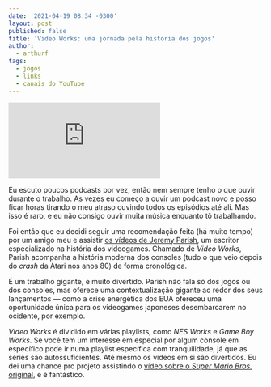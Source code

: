 ```yaml
---
date: '2021-04-19 08:34 -0300'
layout: post
published: false
title: 'Video Works: uma jornada pela historia dos jogos'
author:
  - arthurf
tags:
  - jogos
  - links
  - canais do YouTube
---
```

<iframe class="full-width" src="https://www.youtube-nocookie.com/embed/5ugMeN4Zqy4" title="Reprodutor de vídeos do YouTube" frameborder="0" allow="accelerometer; autoplay; clipboard-write; encrypted-media; gyroscope; picture-in-picture" allowfullscreen></iframe>

Eu escuto poucos podcasts por vez, então nem sempre tenho o que ouvir durante o trabalho. As vezes eu começo a ouvir um podcast novo e posso ficar horas tirando o meu atraso ouvindo todos os episódios até ali. Mas isso é raro, e eu não consigo ouvir muita música enquanto tô trabalhando.

Foi então que eu decidi seguir uma recomendação feita (há muito tempo) por um amigo meu e assistir [os vídeos de Jeremy Parish](https://www.youtube.com/channel/UCrIttXi0WgLXHI1poCk0D6g), um escritor especializado na história dos videogames. Chamado de *Video Works*, Parish acompanha a história moderna dos consoles (tudo o que veio depois do *crash* da Atari nos anos 80) de forma cronológica.

É um trabalho gigante, e muito divertido. Parish não fala só dos jogos ou dos consoles, mas oferece uma contextualização gigante ao redor dos seus lançamentos &mdash; como a crise energética dos EUA ofereceu uma oportunidade única para os videogames japoneses desembarcarem no ocidente, por exemplo.

*Video Works* é dividido em várias playlists, como *NES Works* e *Game Boy Works*. Se você tem um interesse em especial por algum console em específico pode ir numa playlist específica com tranquilidade, já que as séries são autossuficientes. Até mesmo os vídeos em si são divertidos. Eu dei uma chance pro projeto assistindo o [vídeo sobre o *Super Mario Bros.* original](https://youtu.be/vSssHzHam_o?list=PLd3vJYdenHKHYZ55MLfjgVWlBIunt32Yh), e é fantástico.